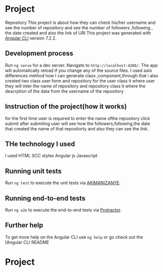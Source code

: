 # Project
Repository
This  project is about how  they can check his/her username and see the number of repository and see the number of followers ,following , the date created  and also the link of URl
This project was generated with [Angular CLI](https://github.com/angular/angular-cli) version 7.2.2.

## Development process

Run `ng serve` for a dev server. Navigate to `http://localhost:4200/`. The app will automatically reload if you change any of the source files.
I used aslo differences  method how  I can generate class ,component,through that i also created two class user form and repository for the user class it where user they will inter  the name of repository and repository class it where the descrption of the data from the username of the repository

## Instruction of the project(how it works)

for the first time user  is required to enter the name ofthe repository
click submit after submiting user will see how  the followers,following,the date that created the name of that repositorty and also they can see the link.


## THe technology I used

I used  HTML
SCC styles
Angular js
Javascript
## Running unit tests

Run `ng test` to execute the unit tests via [AKIMANIZANYE](https://AKIMANIZANYE-Project.github.io).

## Running end-to-end tests

Run `ng e2e` to execute the end-to-end tests via [Protractor](http://www.protractortest.org/).

## Further help

To get more help on the Angular CLI use `ng help` or go check out the [Angular CLI README
# Project
